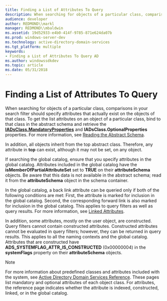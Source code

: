 ```yaml
---
title: Finding a List of Attributes To Query
description: When searching for objects of a particular class, comparisons in your search filter should specify attributes that actually exist on the objects of that class.
audience: developer
author: REDMOND\\markl
manager: REDMOND\\mbaldwin
ms.assetid: 19d52933-e4b0-414f-9785-871e624da07b
ms.prod: windows-server-dev
ms.technology: active-directory-domain-services
ms.tgt_platform: multiple
keywords:
- Finding a List of Attributes To Query AD
ms.author: windowssdkdev
ms.topic: article
ms.date: 05/31/2018
---
```


# Finding a List of Attributes To Query

When searching for objects of a particular class, comparisons in your search filter should specify attributes that actually exist on the objects of that class. To get the list attributes on an object of a particular class, bind to that class in the abstract schema and retrieve the [**IADsClass.MandatoryProperties**](https://msdn.microsoft.com/library/aa705973) and **IADsClass.OptionalProperties** properties. For more information, see [Reading the Abstract Schema](reading-the-abstract-schema.md).

In addition, all objects inherit from the top abstract class. Therefore, any attribute in **top** can exist, although it may not be set, on any object.

If searching the global catalog, ensure that you specify attributes in the global catalog. Attributes included in the global catalog have the **isMemberOfPartialAttributeSet** set to **TRUE** on their **attributeSchema** objects. Be aware that this data is not available in the abstract schema; read it from the **attributeSchema** object in the schema container.

In the global catalog, a back link attribute can be queried only if both of the following conditions are met: First, the attribute is marked for inclusion in the global catalog. Second, the corresponding forward link is also marked for inclusion in the global catalog. This applies to query filters as well as query results. For more information, see [Linked Attributes](linked-attributes.md).

In addition, some attributes, mostly on the user object, are constructed. Query filters cannot contain constructed attributes. Constructed attributes cannot be evaluated in query filters; however, they can be returned in query results. This applies to all the naming contexts and the global catalog. Attributes that are constructed have **ADS\_SYSTEMFLAG\_ATTR\_IS\_CONSTRUCTED** (0x00000004) in the **systemFlags** property on their **attributeSchema** objects.

> [!Note]  
> For more information about predefined classes and attributes included with the system, see [Active Directory Domain Services Reference](active-directory-domain-services-reference.md). These pages list mandatory and optional attributes of each object class. For attributes, the reference page indicates whether the attribute is indexed, constructed, linked, or in the global catalog.

 

 

 




